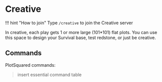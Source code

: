 # Creative

!!! hint "How to join"
	Type `/creative` to join the Creative server

In creative, each play gets 1 or more large (101*101) flat plots. You can use this space to design your Survival base, test redstone, or just be creative.

## Commands

PlotSquared commands:

> insert essential command table
